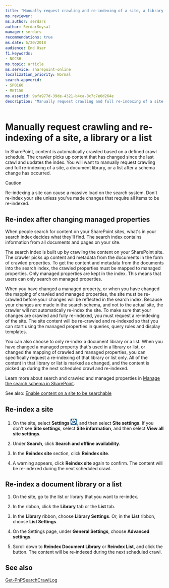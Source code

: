 ```yaml
---
title: "Manually request crawling and re-indexing of a site, a library or a list"
ms.reviewer: 
ms.author: serdars
author: SerdarSoysal
manager: serdars
recommendations: true
ms.date: 6/20/2018
audience: End User
f1.keywords:
- NOCSH
ms.topic: article
ms.service: sharepoint-online
localization_priority: Normal
search.appverid:
- SPO160
- MET150
ms.assetid: 9afa977d-39de-4321-b4ca-8c7c7e6d264e
description: "Manually request crawling and full re-indexing of a site by clicking the Reindex site button. All of the site content is marked as changed and will be picked up during the next crawl and re-indexed."
---
```


# Manually request crawling and re-indexing of a site, a library or a list

In SharePoint, content is automatically crawled based on a defined crawl schedule. The crawler picks up content that has changed since the last crawl and updates the index. You will want to manually request crawling and full re-indexing of a site, a document library, or a list after a schema change has occurred. 

> [!CAUTION]
>  Re-indexing a site can cause a massive load on the search system. Don't re-index your site unless you've made changes that require all items to be re-indexed. 

## Re-index after changing managed properties
<a name="__top"> </a>

When people search for content on your SharePoint sites, what's in your search index decides what they'll find. The search index contains information from all documents and pages on your site. 
  
The search index is built up by crawling the content on your SharePoint site. The crawler picks up content and metadata from the documents in the form of crawled properties. To get the content and metadata from the documents into the search index, the crawled properties must be mapped to managed properties. Only managed properties are kept in the index. This means that users can only search on managed properties.
  
When you have changed a managed property, or when you have changed the mapping of crawled and managed properties, the site must be re-crawled before your changes will be reflected in the search index. Because your changes are made in the search schema, and not to the actual site, the crawler will not automatically re-index the site. To make sure that your changes are crawled and fully re-indexed, you must request a re-indexing of the site. The site content will be re-crawled and re-indexed so that you can start using the managed properties in queries, query rules and display templates.
  
You can also choose to only re-index a document library or a list. When you have changed a managed property that's used in a library or list, or changed the mapping of crawled and managed properties, you can specifically request a re-indexing of that library or list only. All of the content in that library or list is marked as changed, and the content is picked up during the next scheduled crawl and re-indexed.
  
Learn more about search and crawled and managed properties in [Manage the search schema in SharePoint](manage-search-schema.md).
  
See also: [Enable content on a site to be searchable](make-site-content-searchable.md)
  
## Re-index a site
<a name="__top"> </a>
  
1. On the site, select **Settings** ![Settings icon.](media/a47a06c3-83fb-46b2-9c52-d1bad63e3e60.png), and then select **Site settings**. If you don't see **Site settings**, select **Site information**, and then select **View all site settings**. 
    
2. Under **Search**, click **Search and offline availability**.
    
3. In the **Reindex site** section, click **Reindex site**. 
    
4. A warning appears, click **Reindex site** again to confirm. The content will be re-indexed during the next scheduled crawl. 
    
## Re-index a document library or a list
<a name="__top"> </a>

1. On the site, go to the list or library that you want to re-index. 
    
2. In the ribbon, click the **Library** tab or the **List** tab. 
    
3. In the **Library** ribbon, choose **Library Settings**. Or, in the **List** ribbon, choose **List Settings**.
  
1. On the Settings page, under **General Settings**, choose **Advanced settings**.
    
2. Scroll down to **Reindex Document Library** or **Reindex List**, and click the button. The content will be re-indexed during the next scheduled crawl.
    
## See also
[Get-PnPSearchCrawlLog](https://docs.microsoft.com/powershell/module/sharepoint-pnp/get-pnpsearchcrawllog)
